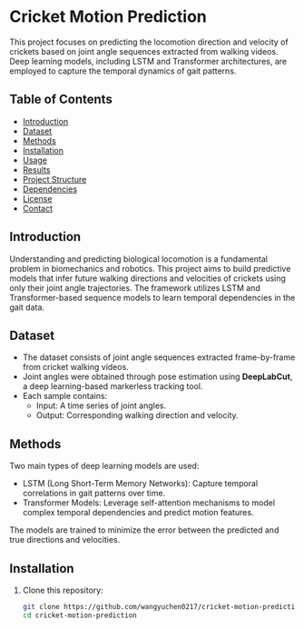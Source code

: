 # Cricket Motion Prediction

This project focuses on predicting the locomotion direction and velocity of crickets based on joint angle sequences extracted from walking videos. Deep learning models, including LSTM and Transformer architectures, are employed to capture the temporal dynamics of gait patterns.

## Table of Contents
- [Introduction](#introduction)
- [Dataset](#dataset)
- [Methods](#methods)
- [Installation](#installation)
- [Usage](#usage)
- [Results](#results)
- [Project Structure](#project-structure)
- [Dependencies](#dependencies)
- [License](#license)
- [Contact](#contact)

## Introduction

Understanding and predicting biological locomotion is a fundamental problem in biomechanics and robotics. This project aims to build predictive models that infer future walking directions and velocities of crickets using only their joint angle trajectories. The framework utilizes LSTM and Transformer-based sequence models to learn temporal dependencies in the gait data.


## Dataset

- The dataset consists of joint angle sequences extracted frame-by-frame from cricket walking videos.
- Joint angles were obtained through pose estimation using **DeepLabCut**, a deep learning-based markerless tracking tool.
- Each sample contains:
  - Input: A time series of joint angles.
  - Output: Corresponding walking direction and velocity.


## Methods

Two main types of deep learning models are used:
- LSTM (Long Short-Term Memory Networks): Capture temporal correlations in gait patterns over time.
- Transformer Models: Leverage self-attention mechanisms to model complex temporal dependencies and predict motion features.

The models are trained to minimize the error between the predicted and true directions and velocities.

## Installation

1. Clone this repository:
   ```bash
   git clone https://github.com/wangyuchen0217/cricket-motion-prediction.git
   cd cricket-motion-prediction
